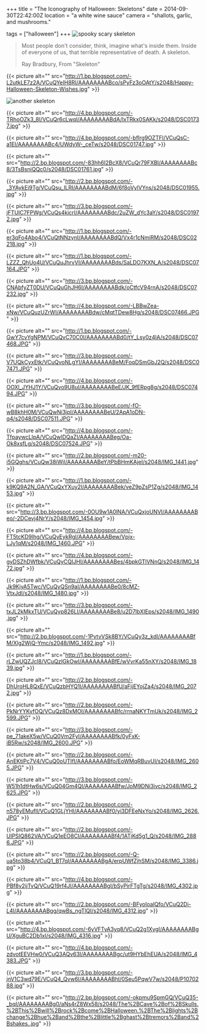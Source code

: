 +++
title = "The Iconography of Halloween: Skeletons"
date = 2014-09-30T22:42:00Z
location = "a white wine sauce"
camera = "shallots, garlic, and mushrooms."

tags = ["halloween"]
+++
![spooky scary skeleton](http://2.bp.blogspot.com/-63LpKquAqBg/VCuQQPTZnnI/AAAAAAAABcg/QNzcV0lck1M/s2048/tumblr_inline_ncqnlhYHgi1rzwpy9.gif)

<!--more-->

> Most people don't consider, think, imagine what's inside them. Inside of everyone of us, that terrible representative of death. A skeleton.
> 
> Ray Bradbury, From "Skeleton"

{{< picture alt="" src="http://1.bp.blogspot.com/-L2utkLE7z2A/VCuQYeIH8RI/AAAAAAAABco/sPyFz3oOAtY/s2048/Happy-Halloween-Skeleton-Wishes.jpg" >}}

![another skeleton](http://4.bp.blogspot.com/-_b8T4UgSCT4/VCuQcMeVbpI/AAAAAAAABcw/nNmOT3-eC3Y/s2048/skeletons.gif)

{{< picture alt="" src="http://4.bp.blogspot.com/-TRhoOZk3_8I/VCuQr6cLwqI/AAAAAAAABdA/IxTRkx0SAKk/s2048/DSC01737.jpg" >}}

{{< picture alt="" src="http://4.bp.blogspot.com/-bfIrg9OZTFI/VCuQsC-a1EI/AAAAAAAABc4/UWdyW-_ceTw/s2048/DSC01747.jpg" >}}

{{< picture alt="" src="http://2.bp.blogspot.com/-83hh6I2BcX8/VCuQr79FXBI/AAAAAAAABc8/3TsBsniQQc0/s2048/DSC01761.jpg" >}}

{{< picture alt="" src="http://2.bp.blogspot.com/-_3YAykEj9Tg/VCuQsu_ILRI/AAAAAAAABdM/6f8oVylVYns/s2048/DSC01955.jpg" >}}

{{< picture alt="" src="http://3.bp.blogspot.com/-jFTUIC7FPWg/VCuQs4kicrI/AAAAAAAABdc/2uZW_dYc3aY/s2048/DSC01972.jpg" >}}

{{< picture alt="" src="http://1.bp.blogspot.com/-er3qFo4Abo4/VCuQtNNzynI/AAAAAAAABdQ/Vx4r1cNmiRM/s2048/DSC02218.jpg" >}}

{{< picture alt="" src="http://1.bp.blogspot.com/-LZZZ_QhUo4U/VCuQuJhrvVI/AAAAAAAABds/SaLDO7KXN_A/s2048/DSC07164.JPG" >}}

{{< picture alt="" src="http://3.bp.blogspot.com/-CNAbfyZT0DU/VCuQuGhJH6I/AAAAAAAABdk/oCtfcV94rnA/s2048/DSC07232.jpg" >}}

{{< picture alt="" src="http://4.bp.blogspot.com/-LBBwZea-xNw/VCuQuzUZrWI/AAAAAAAABdw/cMqtTDew8Hg/s2048/DSC07466.JPG" >}}

{{< picture alt="" src="http://1.bp.blogspot.com/-GwY7cvYgNPM/VCuQvC70C0I/AAAAAAAABd0/tY_Lsy0z4lA/s2048/DSC07468.JPG" >}}

{{< picture alt="" src="http://3.bp.blogspot.com/-V7UQkCyxEtk/VCuQvoNLgYI/AAAAAAAABeM/FoqDSmGbJ2Q/s2048/DSC07471.JPG" >}}

{{< picture alt="" src="http://4.bp.blogspot.com/-OOXl_JYHJ1Y/VCuQvo9U8uI/AAAAAAAABeE/JK_9fERpg8g/s2048/DSC07494.JPG" >}}

{{< picture alt="" src="http://3.bp.blogspot.com/-fO-wB8khH0M/VCuQwNi3jpI/AAAAAAAABeU/2ApA1oDN-q4/s2048/DSC07511.JPG" >}}

{{< picture alt="" src="http://4.bp.blogspot.com/-TfpaywcLIpA/VCuQwlDQaZI/AAAAAAAABeg/Oa-Ok8xsfLg/s2048/DSC07524.JPG" >}}

{{< picture alt="" src="http://2.bp.blogspot.com/-m20-i5GQghs/VCuQw38iWjI/AAAAAAAABeY/tPbBHmKAjeI/s2048/IMG_1441.jpg" >}}

{{< picture alt="" src="http://1.bp.blogspot.com/-k9KQ9A2N_GA/VCuQxYXuy2I/AAAAAAAABek/veZ9pZsP1Zg/s2048/IMG_1453.jpg" >}}

{{< picture alt="" src="http://3.bp.blogspot.com/-0OU9w1A0lNA/VCuQxjoUNVI/AAAAAAAABeo/-2DCevj4NrY/s2048/IMG_1454.jpg" >}}

{{< picture alt="" src="http://4.bp.blogspot.com/-FT5tcKD9lhg/VCuQyEykRgI/AAAAAAAABew/Vpjx-LJy1qM/s2048/IMG_1460.JPG" >}}

{{< picture alt="" src="http://4.bp.blogspot.com/-gyDSZhDWfbk/VCuQyCQIJHI/AAAAAAAABes/4bpkGTlVNnQ/s2048/IMG_1472.jpg" >}}

{{< picture alt="" src="http://1.bp.blogspot.com/-Jk9KjyA5Twc/VCuQyQSn9aI/AAAAAAAABe0/8cMZ-VtxJdI/s2048/IMG_1480.jpg" >}}

{{< picture alt="" src="http://3.bp.blogspot.com/-txJL2kMkxTU/VCuQyp826LI/AAAAAAAABe8/u2D7lbXIEps/s2048/IMG_1490.jpg" >}}

{{< picture alt="" src="http://2.bp.blogspot.com/-1PvtvVSk8BY/VCuQy3z_kdI/AAAAAAAABfM/Xlg2WjQ-Ymc/s2048/IMG_1492.jpg" >}}

{{< picture alt="" src="http://1.bp.blogspot.com/-rLZwUQZJcl8/VCuQzIGkOwI/AAAAAAAABfE/wVvrKa55nXY/s2048/IMG_1839.jpg" >}}

{{< picture alt="" src="http://2.bp.blogspot.com/-DhUroHL8QxE/VCuQzbHYQ1I/AAAAAAAABfU/aFijEYojZa4/s2048/IMG_2072.jpg" >}}

{{< picture alt="" src="http://2.bp.blogspot.com/-PkNrYYKvfOQ/VCuQz8DxMOI/AAAAAAAABfc/rrnaNKYTmUk/s2048/IMG_2599.JPG" >}}

{{< picture alt="" src="http://3.bp.blogspot.com/-pe_71akeX5w/VCuQ0Vm2FyI/AAAAAAAABfk/0yFxK-iB5Rw/s2048/IMG_2600.JPG" >}}

{{< picture alt="" src="http://2.bp.blogspot.com/-AnEKtiPc7V4/VCuQ0oUTIfI/AAAAAAAABfo/EoWMqRBuvUI/s2048/IMG_2605.JPG" >}}

{{< picture alt="" src="http://3.bp.blogspot.com/-W51h1dtHw6s/VCuQ04Gm4QI/AAAAAAAABfw/JoM9DNi3ivc/s2048/IMG_2625.JPG" >}}

{{< picture alt="" src="http://2.bp.blogspot.com/-n578yEMuflI/VCuQ1GLjYHI/AAAAAAAABf0/yi3DFEeNxYo/s2048/IMG_2626.JPG" >}}

{{< picture alt="" src="http://2.bp.blogspot.com/-UIPSIQ862VA/VCuQ1eEO8CI/AAAAAAAABf4/1ATjKd5g1_Q/s2048/IMG_2886.JPG" >}}

{{< picture alt="" src="http://2.bp.blogspot.com/-Q-ua5to38b4/VCuQ1_BT7qI/AAAAAAAABgA/erpUWfZjhSM/s2048/IMG_3386.jpg" >}}

{{< picture alt="" src="http://4.bp.blogspot.com/-PBf8v2ijTvQ/VCuQ19rf4JI/AAAAAAAABgI/bSyPirFTgTg/s2048/IMG_4302.jpg" >}}

{{< picture alt="" src="http://2.bp.blogspot.com/-BFyoIoalQfo/VCuQ2Di-L4I/AAAAAAAABgg/qwBs_ngTlQI/s2048/IMG_4312.jpg" >}}

{{< picture alt="" src="http://4.bp.blogspot.com/-6yVFTyA3yq8/VCuQ2g1XygI/AAAAAAAABgU/XguBC2Db1xI/s2048/IMG_4316.jpg" >}}

{{< picture alt="" src="http://4.bp.blogspot.com/-zdvotEEVHw0/VCuQ3AQv63I/AAAAAAAABgc/ut9HYbEhEUA/s2048/IMG_4383.JPG" >}}

{{< picture alt="" src="http://3.bp.blogspot.com/-jnV1C3wd79E/VCuQ4_Qvw6I/AAAAAAAABhI/0Seu5PqwV7w/s2048/P1070288.jpg" >}}

{{< picture alt="" src="http://2.bp.blogspot.com/-okpmu9SpmGQ/VCuQ35-_bqI/AAAAAAAABg0/aNs4rZ8Wx58/s2048/The%2BCave%2Bof%2BSkulls.%2BThis%2Bwill%2Brock%2Bcome%2BHalloween.%2BThe%2Blights%2Bchange%2Bhue%2Band%2Bthe%2Blittle%2Bghast%2Btremors%2Band%2Bshakes..jpg" >}}
